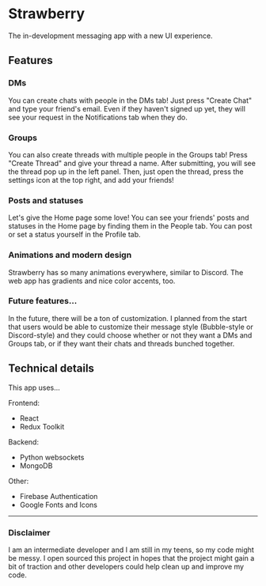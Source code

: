 # Strawberry

The in-development messaging app with a new UI experience.

## Features

### DMs
You can create chats with people in the DMs tab! Just press "Create Chat" and type your friend's email. Even if they haven't signed up yet, they will see your request in the Notifications tab when they do.

### Groups
You can also create threads with multiple people in the Groups tab! Press "Create Thread" and give your thread a name. After submitting, you will see the thread pop up in the left panel. Then, just open the thread, press the settings icon at the top right, and add your friends!

### Posts and statuses
Let's give the Home page some love! You can see your friends' posts and statuses in the Home page by finding them in the People tab. You can post or set a status yourself in the Profile tab.

### Animations and modern design
Strawberry has so many animations everywhere, similar to Discord. The web app has gradients and nice color accents, too.

### Future features...
In the future, there will be a ton of customization. I planned from the start that users would be able to customize their message style (Bubble-style or Discord-style) and they could choose whether or not they want a DMs and Groups tab, or if they want their chats and threads bunched together.

## Technical details
This app uses...

Frontend:
* React
* Redux Toolkit

Backend:
* Python websockets
* MongoDB

Other:
* Firebase Authentication
* Google Fonts and Icons

---

### Disclaimer

I am an intermediate developer and I am still in my teens, so my code might be messy. I open sourced this project in hopes that the project might gain a bit of traction and other developers could help clean up and improve my code.
